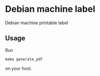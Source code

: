 # Debian machine label
Debian machine printable label

## Usage

Run
```
make generate_pdf
```

on your host.
